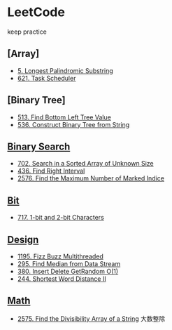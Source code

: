 # LeetCode
keep practice 

## [Array]
* [5. Longest Palindromic Substring](https://github.com/tigerwash/LeetCode/blob/master/src/Array/5.%20Longest%20Palindromic%20Substring%20)
* [621. Task Scheduler](https://github.com/tigerwash/LeetCode/blob/master/src/Array/Task_schedule.java)

## [Binary Tree]
* [513. Find Bottom Left Tree Value](https://github.com/tigerwash/LeetCode/blob/master/src/Binary_Tree/Find_Bottom_Left_Tree_Value.java)
* [536. Construct Binary Tree from String](https://github.com/tigerwash/LeetCode/blob/master/src/Binary_Tree/Construct_Binary_Tree_from_String.java)

## [Binary Search](https://github.com/tigerwash/LeetCode/tree/master/src/Binary_Search)
* [702. Search in a Sorted Array of Unknown Size](https://github.com/tigerwash/LeetCode/blob/master/src/Binary_Search/Search_in_a_Sorted_Array_of_Unknown_Size.java)
* [436. Find Right Interval](https://github.com/tigerwash/LeetCode/blob/master/src/Binary_Search/Find_the_Maximum_Number_of_Marked_Indices.java)
* [2576. Find the Maximum Number of Marked Indice](https://github.com/tigerwash/LeetCode/blob/master/src/Binary_Search/Find_the_Maximum_Number_of_Marked_Indices.java)

## [Bit](https://github.com/tigerwash/LeetCode/tree/master/src/Bit)
* [717. 1-bit and 2-bit Characters](https://github.com/tigerwash/LeetCode/blob/master/src/Bit/one_bit_and_two_bit_Characters.java)

## [Design](https://github.com/tigerwash/LeetCode/tree/master/src/Design)
* [1195. Fizz Buzz Multithreaded](https://github.com/tigerwash/LeetCode/blob/master/src/Design/1955/Fizz_buzz_multithreaded/1195.%20Fizz%20Buzz%20Multithreaded%20)
* [295. Find Median from Data Stream](https://github.com/tigerwash/LeetCode/blob/master/src/Design/Find_Median_from_Data_Stream.java) 
* [380. Insert Delete GetRandom O(1)](https://github.com/tigerwash/LeetCode/blob/master/src/Design/Insert_Delete_GetRandom.java)
* [244. Shortest Word Distance II](https://github.com/tigerwash/LeetCode/blob/master/src/Design/Shortest_Word_Distance_II.java)

## [Math](https://github.com/tigerwash/LeetCode/tree/master/src/Math)
* [2575. Find the Divisibility Array of a String](https://github.com/tigerwash/LeetCode/blob/master/src/Math/Find_the_Divisibility_Array_of_a_String.java) 大数整除